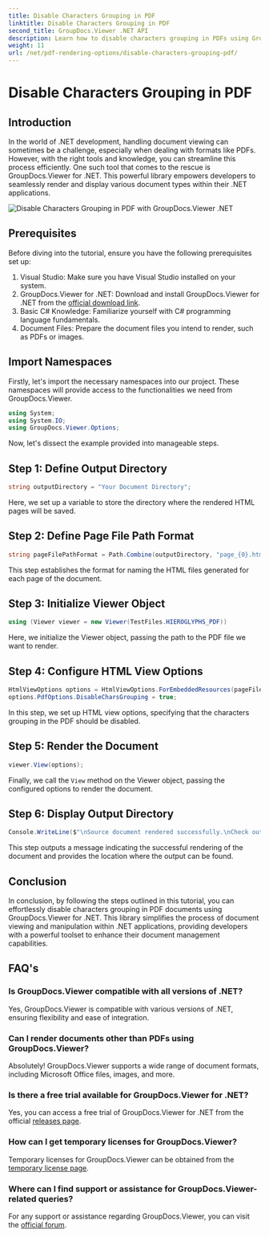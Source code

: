 ```yaml
---
title: Disable Characters Grouping in PDF
linktitle: Disable Characters Grouping in PDF
second_title: GroupDocs.Viewer .NET API
description: Learn how to disable characters grouping in PDFs using GroupDocs.Viewer for .NET. Follow our step-by-step tutorial for seamless document rendering.
weight: 11
url: /net/pdf-rendering-options/disable-characters-grouping-pdf/
---
```


# Disable Characters Grouping in PDF

## Introduction
In the world of .NET development, handling document viewing can sometimes be a challenge, especially when dealing with formats like PDFs. However, with the right tools and knowledge, you can streamline this process efficiently. One such tool that comes to the rescue is GroupDocs.Viewer for .NET. This powerful library empowers developers to seamlessly render and display various document types within their .NET applications.

![Disable Characters Grouping in PDF with GroupDocs.Viewer .NET](/viewer/pdf-rendering-options/disable-characters-grouping-in-pdf.png)

## Prerequisites
Before diving into the tutorial, ensure you have the following prerequisites set up:
1. Visual Studio: Make sure you have Visual Studio installed on your system.
2. GroupDocs.Viewer for .NET: Download and install GroupDocs.Viewer for .NET from the [official download link](https://releases.groupdocs.com/viewer/net/).
3. Basic C# Knowledge: Familiarize yourself with C# programming language fundamentals.
4. Document Files: Prepare the document files you intend to render, such as PDFs or images.

## Import Namespaces
Firstly, let's import the necessary namespaces into our project. These namespaces will provide access to the functionalities we need from GroupDocs.Viewer.

```csharp
using System;
using System.IO;
using GroupDocs.Viewer.Options;
```

Now, let's dissect the example provided into manageable steps.
## Step 1: Define Output Directory
```csharp
string outputDirectory = "Your Document Directory";
```
Here, we set up a variable to store the directory where the rendered HTML pages will be saved.
## Step 2: Define Page File Path Format
```csharp
string pageFilePathFormat = Path.Combine(outputDirectory, "page_{0}.html");
```
This step establishes the format for naming the HTML files generated for each page of the document.
## Step 3: Initialize Viewer Object
```csharp
using (Viewer viewer = new Viewer(TestFiles.HIEROGLYPHS_PDF))
```
Here, we initialize the Viewer object, passing the path to the PDF file we want to render.
## Step 4: Configure HTML View Options
```csharp
HtmlViewOptions options = HtmlViewOptions.ForEmbeddedResources(pageFilePathFormat);
options.PdfOptions.DisableCharsGrouping = true;
```
In this step, we set up HTML view options, specifying that the characters grouping in the PDF should be disabled.
## Step 5: Render the Document
```csharp
viewer.View(options);
```
Finally, we call the `View` method on the Viewer object, passing the configured options to render the document.
## Step 6: Display Output Directory
```csharp
Console.WriteLine($"\nSource document rendered successfully.\nCheck output in {outputDirectory}.");
```
This step outputs a message indicating the successful rendering of the document and provides the location where the output can be found.

## Conclusion
In conclusion, by following the steps outlined in this tutorial, you can effortlessly disable characters grouping in PDF documents using GroupDocs.Viewer for .NET. This library simplifies the process of document viewing and manipulation within .NET applications, providing developers with a powerful toolset to enhance their document management capabilities.
## FAQ's
### Is GroupDocs.Viewer compatible with all versions of .NET?
Yes, GroupDocs.Viewer is compatible with various versions of .NET, ensuring flexibility and ease of integration.
### Can I render documents other than PDFs using GroupDocs.Viewer?
Absolutely! GroupDocs.Viewer supports a wide range of document formats, including Microsoft Office files, images, and more.
### Is there a free trial available for GroupDocs.Viewer for .NET?
Yes, you can access a free trial of GroupDocs.Viewer for .NET from the official [releases page](https://releases.groupdocs.com/).
### How can I get temporary licenses for GroupDocs.Viewer?
Temporary licenses for GroupDocs.Viewer can be obtained from the [temporary license page](https://purchase.groupdocs.com/temporary-license/).
### Where can I find support or assistance for GroupDocs.Viewer-related queries?
For any support or assistance regarding GroupDocs.Viewer, you can visit the [official forum](https://forum.groupdocs.com/c/viewer/9).
